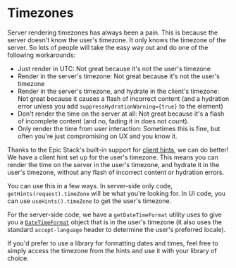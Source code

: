 # Timezones

Server rendering timezones has always been a pain. This is because the server
doesn't know the user's timezone. It only knows the timezone of the server. So
lots of people will take the easy way out and do one of the following
workarounds:

-   Just render in UTC: Not great because it's not the user's timezone
-   Render in the server's timezone: Not great because it's not the user's
    timezone
-   Render in the server's timezone, and hydrate in the client's timezone: Not
    great because it causes a flash of incorrect content (and a hydration error
    unless you add `suppressHydrationWarning={true}` to the element)
-   Don't render the time on the server at all: Not great because it's a flash
    of incomplete content (and no, fading it in does not count).
-   Only render the time from user interaction: Sometimes this is fine, but
    often you're just compromising on UX and you know it.

Thanks to the Epic Stack's built-in support for
[client hints](./client-hints.md), we can do better! We have a client hint set
up for the user's timezone. This means you can render the time on the server in
the user's timezone, and hydrate it in the user's timezone, without any flash of
incorrect content or hydration errors.

You can use this in a few ways. In server-side only code,
`getHints(request).timeZone` will be what you're looking for. In UI code, you
can use `useHints().timeZone` to get the user's timezone.

For the server-side code, we have a `getDateTimeFormat` utility uses to give you
a
[`DateTimeFormat`](https://developer.mozilla.org/en-US/docs/Web/JavaScript/Reference/Global_Objects/Intl/DateTimeFormat)
object that is in the user's timezone (it also uses the standard
`accept-language` header to determine the user's preferred locale).

If you'd prefer to use a library for formatting dates and times, feel free to
simply access the timezone from the hints and use it with your library of
choice.
